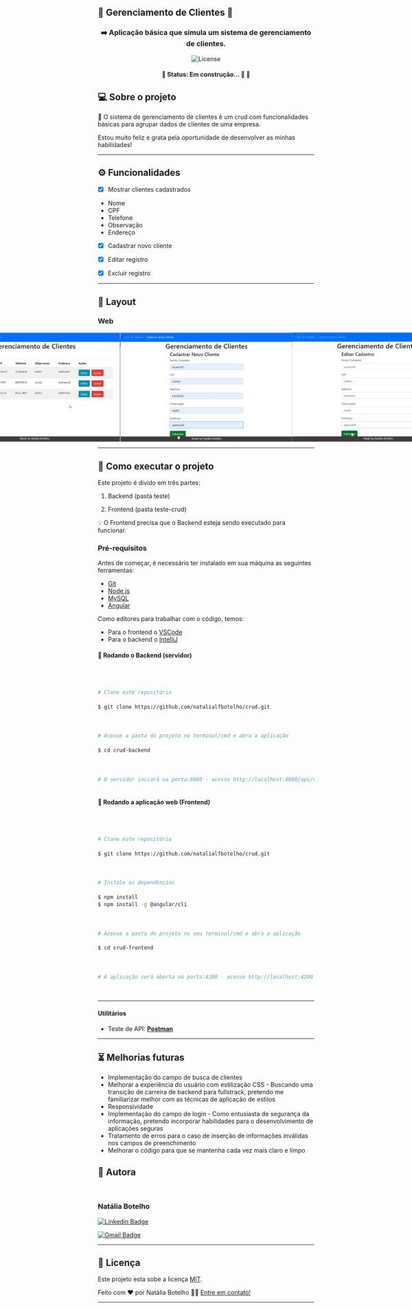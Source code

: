 ## :wrench: Gerenciamento de Clientes :wrench:



<h3  align="center">
  
:arrow_right: Aplicação básica que simula um sistema de gerenciamento de clientes.

</h3>  

<p  align="center">

<img  alt="License"  src="https://img.shields.io/badge/license-MIT-brightgreen">

</p>

<h4  align="center">

🚧 Status: Em construção... 🚀 🚧

</h4>


  
## 💻 Sobre o projeto

  

:wrench: O sistema de gerenciamento de clientes é um crud com funcionalidades básicas para agrupar dados de clientes de uma empresa. 
  

Estou muito feliz e grata pela oportunidade de desenvolver as minhas habilidades!
  

---

  

## ⚙️ Funcionalidades

  

- [x] Mostrar clientes cadastrados
- Nome 
- CPF
- Telefone
- Observação
- Endereço

- [x] Cadastrar novo cliente

- [x] Editar registro

- [x] Excluir registro


---

  

## 🎨 Layout

### Web

  

<p  align="center"  style="display: flex; align-items: flex-start; justify-content: center;">

<img  alt="Lista de Clientes"  title="Lista de Clientes"  src="https://raw.githubusercontent.com/natalialfbotelho/crud/master/crud-frontend/src/assets/client-list.png"  width="400px">  

<img  alt="Cadastrar Cliente"  title="Cadastar Cliente"  src="https://raw.githubusercontent.com/natalialfbotelho/crud/master/crud-frontend/src/assets/new-client.png"  width="400px">

<img  alt="Editar Cliente"  title="Editar Cliente"  src="https://raw.githubusercontent.com/natalialfbotelho/crud/master/crud-frontend/src/assets/edit-client.png"  width="400px">

</p>

  

---

  

## 🚀 Como executar o projeto

  

Este projeto é divido em três partes:

1. Backend (pasta teste)

2. Frontend (pasta teste-crud)

💡 O Frontend precisa que o Backend esteja sendo executado para funcionar.

  

### Pré-requisitos

  

Antes de começar, é necessário ter instalado em sua máquina as seguintes ferramentas:

- [Git](https://git-scm.com)
- [Node.js](https://nodejs.org/en/)
- [MySQL](https://dev.mysql.com/downloads/workbench/)
- [Angular](https://cli.angular.io/)

Como editores para trabalhar com o código, temos:
- Para o frontend o [VSCode](https://code.visualstudio.com/)
- Para o backend o [IntelliJ](https://www.jetbrains.com/pt-br/idea/)
  

#### 🎲 Rodando o Backend (servidor)

  

```bash

  

# Clone este repositório

$ git clone https://github.com/natalialfbotelho/crud.git

  

# Acesse a pasta do projeto no terminal/cmd e abra a aplicação

$ cd crud-backend

  
 
# O servidor inciará na porta:8080 - acesse http://localhost:8080/api/v1/clients
  

```
 
  

#### 🧭 Rodando a aplicação web (Frontend)

  

```bash

  

# Clone este repositório

$ git clone https://github.com/natalialfbotelho/crud.git

  

# Instale as dependências

$ npm install
$ npm install -g @angular/cli



# Acesse a pasta do projeto no seu terminal/cmd e abra a aplicação

$ cd crud-frontend

  

# A aplicação será aberta na porta:4200 - acesse http://localhost:4200

  

```

  

---

  

 

#### [](https://github.com/tgmarinho/Ecoleta#utilit%C3%A1rios)**Utilitários**

  

- Teste de API: **[Postman](https://www.postman.com/postman/)**

 

---

## :hourglass_flowing_sand: Melhorias futuras


  
- Implementação do campo de busca de clientes
- Melhorar a experiência do usuário com estilização CSS
			- Buscando uma transição de carreira de backend para fullstrack, pretendo me familiarizar melhor com as técnicas de aplicação de estilos
- Responsividade
- Implementação do campo de login
		- Como entusiasta de segurança da informação, pretendo incorporar habilidades para o desenvolvimento de aplicações seguras
- Tratamento de erros para o caso de inserção de informações inválidas nos campos de preenchimento
- Melhorar o código para que se mantenha cada vez mais claro e limpo



## 🦸 Autora

  

<img  style="border-radius: 50%;"  src="https://media-exp1.licdn.com/dms/image/C5603AQF2_UZ_xdqpew/profile-displayphoto-shrink_400_400/0?e=1605744000&v=beta&t=zA7RSdENmfwX1-NIuuw98EsoeMVfnPv8rpC86RDYVZU"  width="100px;"  alt=""/>


<h3><b>Natália Botelho</b></h3>


  

 [![Linkedin Badge](https://img.shields.io/badge/-Natália-blue?style=flat-square&logo=Linkedin&logoColor=white&link=https://www.linkedin.com/in/natalialfbotelho/)](https://www.linkedin.com/in/natalialfbotelho/)

[![Gmail Badge](https://img.shields.io/badge/-engnataliabotelho@gmail.com-c14438?style=flat-square&logo=Gmail&logoColor=white&link=mailto:engnataliabotelho@gmail.com)](mailto:engnataliabotelho@gmail.com)

  

---

  

## 📝 Licença

  

Este projeto esta sobe a licença [MIT](./LICENSE).

  

Feito com ❤️ por Natália Botelho 👋🏽 [Entre em contato!](https://www.linkedin.com/in/natalialfbotelho/)

  

---

